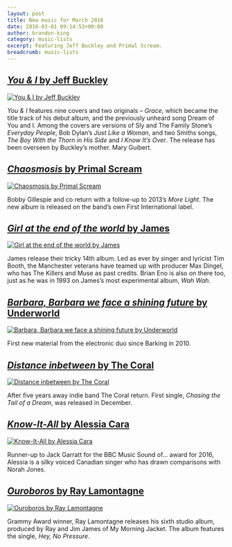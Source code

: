 ```yaml
---
layout: post
title: New music for March 2016
date: 2016-03-01 09:14:53+00:00
author: brandon-king
category: music-lists
excerpt: Featuring Jeff Buckley and Primal Scream.
breadcrumb: music-lists
---
```

## [<cite>You & I</cite> by Jeff Buckley](https://suffolk.spydus.co.uk/cgi-bin/spydus.exe/ENQ/OPAC/BIBENQ/1449868?QRY=CTIBIB%3C%20IRN(9658821)&QRYTEXT=You%20%26%20I%20%5Bsound%20recording%5D)

[![You & I by Jeff Buckley](http://suffolklibraries.co.uk/wp-content/uploads/2016/02/you-and-i.jpg)](https://suffolk.spydus.co.uk/cgi-bin/spydus.exe/ENQ/OPAC/BIBENQ/1449868?QRY=CTIBIB%3C%20IRN(9658821)&QRYTEXT=You%20%26%20I%20%5Bsound%20recording%5D)

<cite>You & I</cite> features nine covers and two originals – <cite>Grace</cite>, which became the title track of his debut album, and the previously unheard song Dream of You and I. Among the covers are versions of Sly and The Family Stone’s <cite>Everyday People</cite>, Bob Dylan’s <cite>Just Like a Woman</cite>, and two Smiths songs, <cite>The Boy With the Thorn in His Side</cite> and <cite>I Know It’s Over</cite>. The release has been overseen by Buckley’s mother. Mary Guibert.

## [<cite>Chaosmosis</cite> by Primal Scream](https://suffolk.spydus.co.uk/cgi-bin/spydus.exe/ENQ/OPAC/BIBENQ/1450677?QRY=CTIBIB%3C%20IRN(59884243)&QRYTEXT=Chaosmosis%20%5Bsound%20recording%5D)

[![Chaosmosis by Primal Scream](http://suffolklibraries.co.uk/wp-content/uploads/2016/02/chaosmosis.jpg)](https://suffolk.spydus.co.uk/cgi-bin/spydus.exe/ENQ/OPAC/BIBENQ/1450677?QRY=CTIBIB%3C%20IRN(59884243)&QRYTEXT=Chaosmosis%20%5Bsound%20recording%5D)

Bobby Gillespie and co return with a follow-up to 2013’s <cite>More Light</cite>. The new album is released on the band’s own First International label.

## [<cite>Girl at the end of the world</cite> by James](https://suffolk.spydus.co.uk/cgi-bin/spydus.exe/ENQ/OPAC/BIBENQ/1457087?QRY=CTIBIB%3C%20IRN(5621049)&QRYTEXT=Girl%20at%20the%20end%20of%20the%20world%20%5Bsound%20recording%5D)

[![Girl at the end of the world by James](http://suffolklibraries.co.uk/wp-content/uploads/2016/02/girl-at-the-end-of-the-world.jpg)](https://suffolk.spydus.co.uk/cgi-bin/spydus.exe/ENQ/OPAC/BIBENQ/1457087?QRY=CTIBIB%3C%20IRN(5621049)&QRYTEXT=Girl%20at%20the%20end%20of%20the%20world%20%5Bsound%20recording%5D)

James release their tricky 14th album. Led as ever by singer and lyricist Tim Booth, the Manchester veterans have teamed up with producer Max Dingel, who has The Killers and Muse as past credits. Brian Eno is also on there too, just as he was in 1993 on James&#8217;s most experimental album, <cite>Wah Wah</cite>.

## [<cite>Barbara, Barbara we face a shining future</cite> by Underworld](https://suffolk.spydus.co.uk/cgi-bin/spydus.exe/ENQ/OPAC/BIBENQ/1460506?QRY=CTIBIB%3C%20IRN(59112441)&QRYTEXT=Barbara%20Barbara%2C%20we%20face%20a%20shining%20future%20%5Bsound%20recording%5D)

[![Barbara, Barbara we face a shining future by Underworld](http://suffolklibraries.co.uk/wp-content/uploads/2016/02/barbara-barbara-we-face-a-shining-future.jpg)](https://suffolk.spydus.co.uk/cgi-bin/spydus.exe/ENQ/OPAC/BIBENQ/1460506?QRY=CTIBIB%3C%20IRN(59112441)&QRYTEXT=Barbara%20Barbara%2C%20we%20face%20a%20shining%20future%20%5Bsound%20recording%5D)

First new material from the electronic duo since Barking in 2010.

## [<cite>Distance inbetween</cite> by The Coral](https://suffolk.spydus.co.uk/cgi-bin/spydus.exe/ENQ/OPAC/BIBENQ/1464151?QRY=CTIBIB%3C%20IRN(59643561)&QRYTEXT=Distance%20inbetween%20%5Bsound%20recording%5D)

[![Distance inbetween by The Coral](http://suffolklibraries.co.uk/wp-content/uploads/2016/02/distance-inbetween.jpg)](https://suffolk.spydus.co.uk/cgi-bin/spydus.exe/ENQ/OPAC/BIBENQ/1464151?QRY=CTIBIB%3C%20IRN(59643561)&QRYTEXT=Distance%20inbetween%20%5Bsound%20recording%5D)

After five years away indie band The Coral return. First single, <cite>Chasing the Tail of a Dream</cite>, was released in December.

## [<cite>Know-It-All</cite> by Alessia Cara](https://suffolk.spydus.co.uk/cgi-bin/spydus.exe/ENQ/OPAC/BIBENQ/1466302?QRY=CTIBIB%3C%20IRN(61597340)&QRYTEXT=Know-It-All%20%5Bsound%20recording%5D)

[![Know-It-All by Alessia Cara](http://suffolklibraries.co.uk/wp-content/uploads/2016/02/know-it-all.jpg)](https://suffolk.spydus.co.uk/cgi-bin/spydus.exe/ENQ/OPAC/BIBENQ/1466302?QRY=CTIBIB%3C%20IRN(61597340)&QRYTEXT=Know-It-All%20%5Bsound%20recording%5D)

Runner-up to Jack Garratt for the BBC Music Sound of&#8230; award for 2016, Alessia is a silky voiced Canadian singer who has drawn comparisons with Norah Jones.

## [<cite>Ouroboros</cite> by Ray Lamontagne](https://suffolk.spydus.co.uk/cgi-bin/spydus.exe/ENQ/OPAC/BIBENQ/1468271?QRY=CTIBIB%3C%20IRN(16621943)&QRYTEXT=Ouroboros%20%5Bsound%20recording%5D)

[![Ouroboros by Ray Lamontagne](http://suffolklibraries.co.uk/wp-content/uploads/2016/02/ouroboros.jpg)](https://suffolk.spydus.co.uk/cgi-bin/spydus.exe/ENQ/OPAC/BIBENQ/1468271?QRY=CTIBIB%3C%20IRN(16621943)&QRYTEXT=Ouroboros%20%5Bsound%20recording%5D)

Grammy Award winner, Ray Lamontagne releases his sixth studio album, produced by Ray and Jim James of My Morning Jacket. The album features the single, <cite>Hey, No Pressure</cite>.
